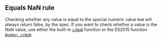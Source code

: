 <!-- FIXME(alexeagle): generate the docs from the sources -->

## Equals NaN rule

Checking whether any value is equal to the special numeric value `NaN` will
always return false, by the spec. If you want to check whether a value is the
NaN value, use either the built-in [`isNaN`][1] function or the ES2015 function
[`Number.isNaN`][2].

[1]: https://developer.mozilla.org/en-US/docs/Web/JavaScript/Reference/Global_Objects/isNaN
[2]: https://developer.mozilla.org/en-US/docs/Web/JavaScript/Reference/Global_Objects/Number/isNaN
